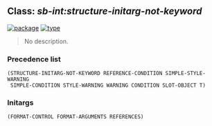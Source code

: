 ## Class: ***sb-int:structure-initarg-not-keyword***
[![package](https://img.shields.io/badge/Package-SB--INT-5f9ea0.svg?style=social&colorA=999999)](../) [![type](https://img.shields.io/badge/Type-Class-5f9ea0.svg?style=social&colorA=999999)](../#class) 

> No description.

### Precedence list
```
(STRUCTURE-INITARG-NOT-KEYWORD REFERENCE-CONDITION SIMPLE-STYLE-WARNING
 SIMPLE-CONDITION STYLE-WARNING WARNING CONDITION SLOT-OBJECT T)
```
### Initargs
```
(FORMAT-CONTROL FORMAT-ARGUMENTS REFERENCES)
```
